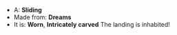 * A: **Sliding**
* Made from: **Dreams**
* It is: **Worn**, **Intricately carved**
The landing is inhabited!
